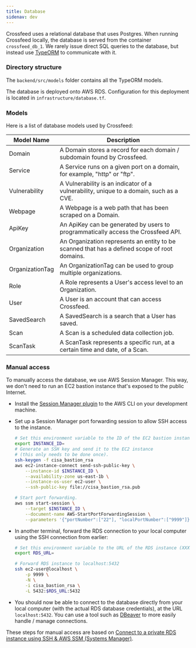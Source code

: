 ```yaml
---
title: Database
sidenav: dev
---
```


Crossfeed uses a relational database that uses Postgres. When running Crossfeed locally, the database is served from the container `crossfeed_db_1`. We rarely issue direct SQL queries to the database, but instead
use [TypeORM](https://typeorm.io/#/) to communicate with it.

### Directory structure

The `backend/src/models` folder contains all the TypeORM models.

The database is deployed onto AWS RDS. Configuration for this deployment is located in `infrastructure/database.tf`.

### Models

Here is a list of database models used by Crossfeed:

| Model Name      | Description                                                                                  |
| --------------- | -------------------------------------------------------------------------------------------- |
| Domain          | A Domain stores a record for each domain / subdomain found by Crossfeed.                     |
| Service         | A Service runs on a given port on a domain, for example, "http" or "ftp".                    |
| Vulnerability   | A Vulnerability is an indicator of a vulnerability, unique to a domain, such as a CVE.       |
| Webpage         | A Webpage is a web path that has been scraped on a Domain.                                   |
| ApiKey          | An ApiKey can be generated by users to programmatically access the Crossfeed API.            |
| Organization    | An Organization represents an entity to be scanned that has a defined scope of root domains. |
| OrganizationTag | An OrganizationTag can be used to group multiple organizations.                              |
| Role            | A Role represents a User's access level to an Organization.                                  |
| User            | A User is an account that can access Crossfeed.                                              |
| SavedSearch     | A SavedSearch is a search that a User has saved.                                             |
| Scan            | A Scan is a scheduled data collection job.                                                   |
| ScanTask        | A ScanTask represents a specific run, at a certain time and date, of a Scan.                 |

### Manual access

To manually access the database, we use AWS Session Manager. This way, we don't need to run an EC2 bastion instance that's exposed to the public Internet.

- Install the [Session Manager plugin](https://docs.aws.amazon.com/systems-manager/latest/userguide/session-manager-working-with-install-plugin.html) to the AWS CLI on your development machine.
- Set up a Session Manager port forwarding session to allow SSH access to the instance.

  ```bash
  # Set this environment variable to the ID of the EC2 bastion instance (which should be in a private subnet, but able to connect to the RDS instance).
  export INSTANCE_ID=
  # Generate an SSH key and send it to the EC2 instance
  # (this only needs to be done once).
  ssh-keygen -f cisa_bastion_rsa
  aws ec2-instance-connect send-ssh-public-key \
      --instance-id $INSTANCE_ID \
      --availability-zone us-east-1b \
      --instance-os-user ec2-user \
      --ssh-public-key file://cisa_bastion_rsa.pub

  # Start port forwarding.
  aws ssm start-session \
      --target $INSTANCE_ID \
      --document-name AWS-StartPortForwardingSession \
      --parameters '{"portNumber":["22"], "localPortNumber":["9999"]}'
  ```

- In another terminal, forward the RDS connection to your local computer using the SSH connection from earlier:

  ```bash
  # Set this environment variable to the URL of the RDS instance (XXX.rds.amazonaws.com)
  export RDS_URL=

  # Forward RDS instance to localhost:5432
  ssh ec2-user@localhost \
      -p 9999 \
      -N \
      -i cisa_bastion_rsa \
      -L 5432:$RDS_URL:5432
  ```

- You should now be able to connect to the database directly from your local computer (with the actual RDS database credentials), at the URL `localhost:5432`. You can use a tool such as [DBeaver](https://dbeaver.io/) to more easily handle / manage connections.

These steps for manual access are based on [Connect to a private RDS instance using SSH & AWS SSM (Systems Manager)](https://checkmysite.io/blog/using-aws-systems-manager-and-ssh-to-access-an-rds-instance).
